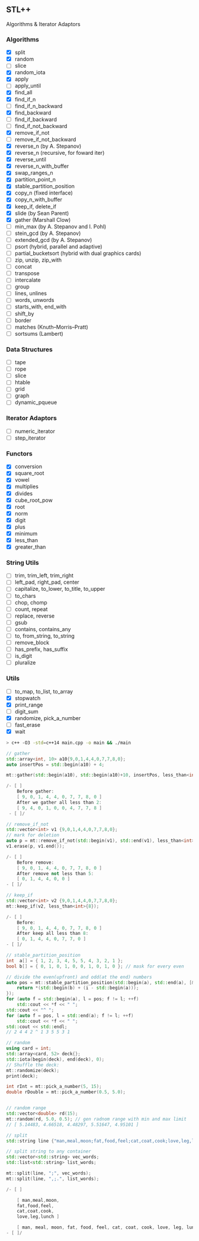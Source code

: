 ## STL++ 
Algorithms &amp; Iterator Adaptors

### Algorithms

- [x] split
- [x] random
- [ ] slice
- [x] random_iota
- [x] apply
- [ ] apply_until
- [x] find_all
- [x] find_if_n
- [ ] find_if_n_backward
- [x] find_backward
- [ ] find_if_backward
- [ ] find_if_not_backward
- [x] remove_if_not 
- [ ] remove_if_not_backward
- [x] reverse_n (by A. Stepanov)
- [x] reverse_n (recursive, for foward iter)
- [x] reverse_until
- [x] reverse_n_with_buffer
- [x] swap_ranges_n
- [x] partition_point_n
- [x] stable_partition_position
- [x] copy_n (fixed interface)
- [x] copy_n_with_buffer
- [x] keep_if, delete_if
- [x] slide (by Sean Parent)
- [x] gather (Marshall Clow)
- [ ] min_max (by A. Stepanov and I. Pohl)
- [ ] stein_gcd (by A. Stepanov)
- [ ] extended_gcd (by A. Stepanov)
- [ ] psort (hybrid, parallel and adaptive)
- [ ] partial_bucketsort (hybrid with dual graphics cards)
- [ ] zip, unzip, zip_with
- [ ] concat
- [ ] transpose
- [ ] intercalate
- [ ] group
- [ ] lines, unlines
- [ ] words, unwords
- [ ] starts_with, end_with
- [ ] shift_by
- [ ] border
- [ ] matches (Knuth–Morris–Pratt)
- [ ] sortsums (Lambert)

### Data Structures
- [ ] tape
- [ ] rope
- [ ] slice
- [ ] htable
- [ ] grid
- [ ] graph
- [ ] dynamic_pqueue

### Iterator Adaptors
- [ ] numeric_iterator
- [ ] step_iterator

### Functors
- [x] conversion
- [x] square_root
- [x] vowel
- [x] multiplies
- [x] divides
- [x] cube_root_pow
- [x] root
- [x] norm
- [x] digit
- [x] plus
- [x] minimum
- [x] less_than
- [x] greater_than

### String Utils
- [ ] trim, trim_left, trim_right
- [ ] left_pad, right_pad, center
- [ ] capitalize, to_lower, to_title, to_upper
- [ ] to_chars
- [ ] chop, chomp
- [ ] count, repeat
- [ ] replace, reverse
- [ ] gsub
- [ ] contains, contains_any
- [ ] to, from_string, to_string
- [ ] remove_block
- [ ] has_prefix, has_suffix
- [ ] is_digit
- [ ] pluralize

### Utils
- [ ] to_map, to_list, to_array
- [x] stopwatch
- [x] print_range
- [ ] digit_sum
- [x] randomize, pick_a_number
- [ ] fast_erase
- [x] wait

```sh
> c++ -O3 -std=c++14 main.cpp -o main && ./main
```

``` cpp
// gather
std::array<int, 10> a10{9,0,1,4,4,0,7,7,8,0};
auto insertPos = std::begin(a10) + 4;

mt::gather(std::begin(a10), std::begin(a10)+10, insertPos, less_than<int>{2});

/- [ ]
	Before gather:
  	[ 9, 0, 1, 4, 4, 0, 7, 7, 8, 0 ]
  	After we gather all less than 2:
  	[ 9, 4, 0, 1, 0, 0, 4, 7, 7, 8 ]
 - [ ]/

// remove_if_not
std::vector<int> v1 {9,0,1,4,4,0,7,7,8,0};
// mark for deletion
auto p = mt::remove_if_not(std::begin(v1), std::end(v1), less_than<int>{5});
v1.erase(p, v1.end());

/- [ ] 
	Before remove:
	[ 9, 0, 1, 4, 4, 0, 7, 7, 8, 0 ]
	After remove not less than 5:
	[ 0, 1, 4, 4, 0, 0 ]
- [ ]/

// keep_if
std::vector<int> v2 {9,0,1,4,4,0,7,7,8,0};
mt::keep_if(v2, less_than<int>{8});

/- [ ]
	Before:
	[ 9, 0, 1, 4, 4, 0, 7, 7, 8, 0 ]
	After keep all less than 8:
	[ 0, 1, 4, 4, 0, 7, 7, 0 ]
- [ ]/

// stable_partition_position
int  a[] = { 1, 2, 3, 4, 5, 5, 4, 3, 2, 1 }; 
bool b[] = { 0, 1, 0, 1, 0, 0, 1, 0, 1, 0 }; // mask for every even 

// divide the even(upfront) and odd(at the end) numbers 
auto pos = mt::stable_partition_position(std::begin(a), std::end(a), [&](auto i) {
	return *(std::begin(b) + (i - std::begin(a)));
});
for (auto f = std::begin(a), l = pos; f != l; ++f) 
	std::cout << *f << " ";
std::cout << "^ ";
for (auto f = pos, l = std::end(a); f != l; ++f) 
	std::cout << *f << " ";
std::cout << std::endl;
// 2 4 4 2 ^ 1 3 5 5 3 1

// random
using card = int;
std::array<card, 52> deck{};
std::iota(begin(deck), end(deck), 0);
// Shuffle the deck:
mt::randomize(deck);
print(deck);

int rInt = mt::pick_a_number(5, 15);
double rDouble = mt::pick_a_number(0.5, 5.0);


// random range
std::vector<double> rd(15);
mt::random(rd, 5.0, 0.5); // gen radnom range with min and max limit
// [ 5.14483, 4.66518, 4.48297, 5.51647, 4.95101 ]

// split
std::string line {"man,meal,moon;fat,food,feel;cat,coat,cook;love,leg,lunch"};

// split string to any container
std::vector<std::string> vec_words;
std::list<std::string> list_words;

mt::split(line, ";", vec_words);
mt::split(line, ",;.", list_words);

/- [ ]

	[ man,meal,moon, 
	fat,food,feel, 
	cat,coat,cook, 
	love,leg,lunch ]

	[ man, meal, moon, fat, food, feel, cat, coat, cook, love, leg, lunch ]
- [ ]/

``` 

